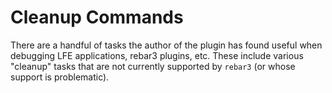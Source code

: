 # Cleanup Commands

There are a handful of tasks the author of the plugin has found useful when
debugging LFE applications, rebar3 plugins, etc. These include various
"cleanup" tasks that are not currently supported by `rebar3` (or whose support
is problematic).
